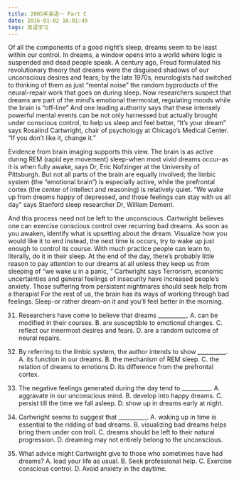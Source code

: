 ```yaml
---
title: 2005年英语一 Part C
date: 2016-01-02 16:01:49
tags: 英语学习
---
```


Of all the components of a good night’s sleep, dreams seem to be least within our control. <!--more-->In dreams, a window opens into a world where logic is suspended and dead people speak. A century ago, Freud formulated his revolutionary theory that dreams were the disguised shadows of our unconscious desires and fears; by the late 1970s, neurologists had switched to thinking of them as just “mental noise” the random byproducts of the neural-repair work that goes on during sleep. Now researchers suspect that dreams are part of the mind’s emotional thermostat, regulating moods while the brain is “off-line” And one leading authority says that these intensely powerful mental events can be not only harnessed but actually brought under conscious control, to help us sleep and feel better, “It’s your dream” says Rosalind Cartwright, chair of psychology at Chicago’s Medical Center. “If you don’t like it, change it.”

Evidence from brain imaging supports this view. The brain is as active during REM (rapid eye movement) sleep-when most vivid dreams occur-as it is when fully awake, says Dr, Eric Nofzinger at the University of Pittsburgh. But not all parts of the brain are equally involved; the limbic system (the “emotional brain”) is especially active, while the prefrontal cortex (the center of intellect and reasoning) is relatively quiet. “We wake up from dreams happy of depressed, and those feelings can stay with us all day” says Stanford sleep researcher Dr, William Dement.

And this process need not be left to the unconscious. Cartwright believes one can exercise conscious control over recurring bad dreams. As soon as you awaken, identify what is upsetting about the dream. Visualize how you would like it to end instead, the next time is occurs, try to wake up just enough to control its course. With much practice people can learn to, literally, do it in their sleep.
At the end of the day, there’s probably little reason to pay attention to our dreams at all unless they keep us from sleeping of “we wake u in a panic, ” Cartwright says Terrorism, economic uncertainties and general feelings of insecurity have increased people’s anxiety. Those suffering from persistent nightmares should seek help from a therapist For the rest of us, the brain has its ways of working through bad feelings. Sleep-or rather dream-on it and you’ll feel better in the morning.

31. Researchers have come to believe that dreams __________.
A. can be modified in their courses.        B. are susceptible to emotional changes.
C. reflect our innermost desires and fears.   D. are a random outcome of neural repairs.

32. By referring to the limbic system, the author intends to show __________.
A. its function in our dreams.           B. the mechanism of REM sleep.
C. the relation of dreams to emotions     D. its difference from the prefrontal cortex.

33. The negative feelings generated during the day tend to __________.
A. aggravate in our unconscious mind.    B. develop into happy dreams.
C. persist till the time we fall asleep.      D. show up in dreams early at night.

34. Cartwright seems to suggest that __________.
A. waking up in time is essential to the ridding of bad dreams.
B. visualizing bad dreams helps bring them under con troll.
C. dreams should be left to their natural progression.
D. dreaming may not entirely belong to the unconscious.

35. What advice might Cartwright give to those who sometimes have had dreams?
A. lead your life as usual.            B. Seek professional help.
C. Exercise conscious control.        D. Avoid anxiety in the daytime.